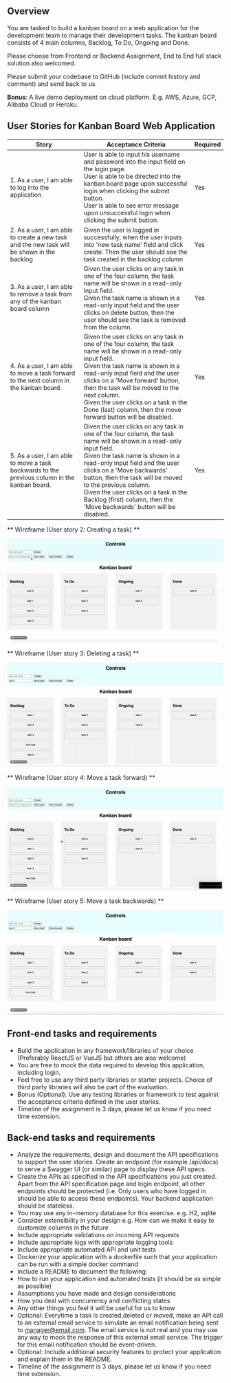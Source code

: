 ## Overview

You are tasked to build a kanban board on a web application for the development team to manage their development tasks. The kanban board consists of 4 main columns, Backlog, To Do, Ongoing and Done.

Please choose from Frontend or Backend Assignment, End to End full stack solution also welcomed.

Please submit your codebase to GitHub (include commit history and comment) and send back to us.

**Bonus**: A live demo deployment on cloud platform. E.g. AWS, Azure, GCP, Alibaba Cloud or Heroku.

## User Stories for Kanban Board Web Application

| Story                                                                                        | Acceptance Criteria                                                                                                                                                                                                                                                                                                                                                                                        | Required |
| -------------------------------------------------------------------------------------------- | ---------------------------------------------------------------------------------------------------------------------------------------------------------------------------------------------------------------------------------------------------------------------------------------------------------------------------------------------------------------------------------------------------------- | -------- |
| 1. As a user, I am able to log into the application.                                         | User is able to input his username and password into the input field on the login page.<br>User is able to be directed into the kanban board page upon successful login when clicking the submit button.<br>User is able to see error message upon unsuccessful login when clicking the submit button.                                                                                                     | Yes      |
| 2. As a user, I am able to create a new task and the new task will be shown in the backlog   | Given the user is logged in successfully, when the user inputs into 'new task name' field and click create. Then the user should see the task created in the backlog column                                                                                                                                                                                                                                | Yes      |
| 3. As a user, I am able to remove a task from any of the kanban board column                 | Given the user clicks on any task in one of the four column, the task name will be shown in a read-only input field.<br>Given the task name is shown in a read-only input field and the user clicks on delete button, then the user should see the task is removed from the column.                                                                                                                        | Yes      |
| 4. As a user, I am able to move a task forward to the next column in the kanban board.       | Given the user clicks on any task in one of the four column, the task name will be shown in a read-only input field.<br>Given the task name is shown in a read-only input field and the user clicks on a 'Move forward' button, then the task will be moved to the next column.<br>Given the user clicks on a task in the Done (last) column, then the move forward button will be disabled.               | Yes      |
| 5. As a user, I am able to move a task backwards to the previous column in the kanban board. | Given the user clicks on any task in one of the four column, the task name will be shown in a read-only input field.<br>Given the task name is shown in a read-only input field and the user clicks on a 'Move backwards' button, then the task will be moved to the previous column.<br>Given the user clicks on a task in the Backlog (first) column, then the 'Move backwards' button will be disabled. | Yes      |

** Wireframe (User story 2: Creating a task) **

![new task](./documents/new_task.gif)

** Wireframe (User story 3: Deleting a task) **

![delete task](./documents/delete_task.gif)

** Wireframe (User story 4: Move a task forward) **

![move forward task](./documents/moveforward.gif)

** Wireframe (User story 5: Move a task backwards) **

![move backward task](./documents/movebackward.gif)

## Front-end tasks and requirements

-   Build the application in any framework/libraries of your choice (Preferably ReactJS or VueJS but others are also welcome)
-   You are free to mock the data required to develop this application, including login.
-   Feel free to use any third party libraries or starter projects. Choice of third party libraries will also be part of the evaluation.
-   Bonus (Optional):
    Use any testing libraries or framework to test against the acceptance criteria defined in the user stories.
-   Timeline of the assignment is 3 days, please let us know if you need time extension.

## Back-end tasks and requirements

-   Analyze the requirements, design and document the API specifications to support the user stories. Create an endpoint (for example /api/docs) to serve a Swagger UI (or similar) page to display these API specs.
-   Create the APIs as specified in the API specifications you just created. Apart from the API specification page and login endpoint, all other endpoints should be protected (i.e. Only users who have logged in should be able to access these endpoints). Your backend application should be stateless.
-   You may use any in-memory database for this exercise. e.g. H2, sqlite
-   Consider extensibility in your design e.g. How can we make it easy to customize columns in the future
-   Include appropriate validations on incoming API requests
-   Include appropriate logs with appropriate logging tools
-   Include appropriate automated API and unit tests
-   Dockerize your application with a dockerfile such that your application can be run with a simple docker command
-   Include a README to document the following:
-   How to run your application and automated tests (it should be as simple as possible)
-   Assumptions you have made and design considerations
-   How you deal with concurrency and conflicting states
-   Any other things you feel it will be useful for us to know
-   Optional: Everytime a task is created,deleted or moved, make an API call to an external email service to simulate an email notification being sent to manager@email.com. The email service is not real and you may use any way to mock the response of this external email service. The trigger for this email notification should be event-driven.
-   Optional: Include additional security features to protect your application and explain them in the README.
-   Timeline of the assignment is 3 days, please let us know if you need time extension.
